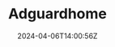 ---
title: "Adguardhome"
description: 
date: 2024-04-06T14:00:56Z
image: 
math: 
license: 
hidden: false
comments: true
draft: true
categories:
    - AdGuardHome
tags:
    - AdGuardHome
---